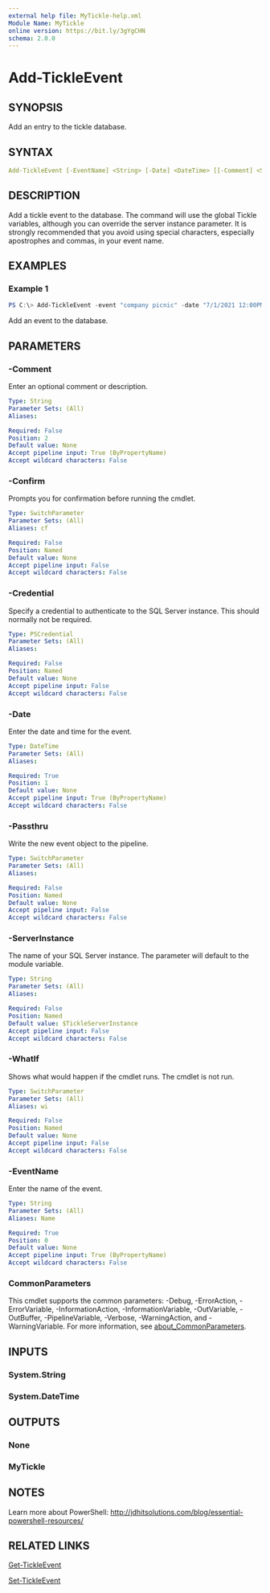 ```yaml
---
external help file: MyTickle-help.xml
Module Name: MyTickle
online version: https://bit.ly/3gYgCHN
schema: 2.0.0
---
```


# Add-TickleEvent

## SYNOPSIS

Add an entry to the tickle database.

## SYNTAX

```yaml
Add-TickleEvent [-EventName] <String> [-Date] <DateTime> [[-Comment] <String>] [-ServerInstance <String>] [-Credential <PSCredential>] [-Passthru] [-WhatIf] [-Confirm] [<CommonParameters>]
```

## DESCRIPTION

Add a tickle event to the database. The command will use the global Tickle variables, although you can override the server instance parameter. It is strongly recommended that you avoid using special characters, especially apostrophes and commas, in your event name.

## EXAMPLES

### Example 1

```powershell
PS C:\> Add-TickleEvent -event "company picnic" -date "7/1/2021 12:00PM"
```

Add an event to the database.

## PARAMETERS

### -Comment

Enter an optional comment or description.

```yaml
Type: String
Parameter Sets: (All)
Aliases:

Required: False
Position: 2
Default value: None
Accept pipeline input: True (ByPropertyName)
Accept wildcard characters: False
```

### -Confirm

Prompts you for confirmation before running the cmdlet.

```yaml
Type: SwitchParameter
Parameter Sets: (All)
Aliases: cf

Required: False
Position: Named
Default value: None
Accept pipeline input: False
Accept wildcard characters: False
```

### -Credential

Specify a credential to authenticate to the SQL Server instance. This should normally not be required.

```yaml
Type: PSCredential
Parameter Sets: (All)
Aliases:

Required: False
Position: Named
Default value: None
Accept pipeline input: False
Accept wildcard characters: False
```

### -Date

Enter the date and time for the event.

```yaml
Type: DateTime
Parameter Sets: (All)
Aliases:

Required: True
Position: 1
Default value: None
Accept pipeline input: True (ByPropertyName)
Accept wildcard characters: False
```

### -Passthru

Write the new event object to the pipeline.

```yaml
Type: SwitchParameter
Parameter Sets: (All)
Aliases:

Required: False
Position: Named
Default value: None
Accept pipeline input: False
Accept wildcard characters: False
```

### -ServerInstance

The name of your SQL Server instance. The parameter will default to the module variable.

```yaml
Type: String
Parameter Sets: (All)
Aliases:

Required: False
Position: Named
Default value: $TickleServerInstance
Accept pipeline input: False
Accept wildcard characters: False
```

### -WhatIf

Shows what would happen if the cmdlet runs. The cmdlet is not run.

```yaml
Type: SwitchParameter
Parameter Sets: (All)
Aliases: wi

Required: False
Position: Named
Default value: None
Accept pipeline input: False
Accept wildcard characters: False
```

### -EventName

Enter the name of the event.

```yaml
Type: String
Parameter Sets: (All)
Aliases: Name

Required: True
Position: 0
Default value: None
Accept pipeline input: True (ByPropertyName)
Accept wildcard characters: False
```

### CommonParameters

This cmdlet supports the common parameters: -Debug, -ErrorAction, -ErrorVariable, -InformationAction, -InformationVariable, -OutVariable, -OutBuffer, -PipelineVariable, -Verbose, -WarningAction, and -WarningVariable. For more information, see [about_CommonParameters](http://go.microsoft.com/fwlink/?LinkID=113216).

## INPUTS

### System.String

### System.DateTime

## OUTPUTS

### None

### MyTickle

## NOTES

Learn more about PowerShell: http://jdhitsolutions.com/blog/essential-powershell-resources/

## RELATED LINKS

[Get-TickleEvent](Get-TickleEvent.md)

[Set-TickleEvent](Set-TickleEvent.md)
